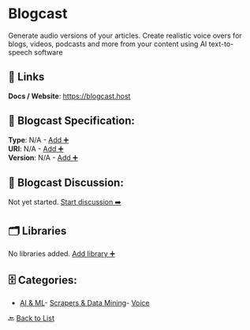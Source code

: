 # Blogcast

Generate audio versions of your articles. Create realistic voice overs for blogs, videos, podcasts and more from your content using AI text-to-speech software

##  🔗 Links
**Docs / Website**: https://blogcast.host

## 🧬 Blogcast Specification:
**Type**: N/A - [Add ➕](https://github.com/apis-list/apis-list/edit/main/apis.yaml#L2023)  
**URI**: N/A - [Add ➕](https://github.com/apis-list/apis-list/edit/main/apis.yaml#L2023)  
**Version**: N/A - [Add ➕](https://github.com/apis-list/apis-list/edit/main/apis.yaml#L2023)

## 💬 Blogcast Discussion:
Not yet started. [Start discussion ➡️](https://github.com/apis-list/apis-list/discussions/new)

## 🗂️ Libraries

No libraries added. [Add library ➕](https://github.com/apis-list/apis-list/edit/main/apis.yaml#L2023)    


## 🗄️ Categories:
- [AI & ML](https://github.com/apis-list/apis-list#ai--ml-)- [Scrapers & Data Mining](https://github.com/apis-list/apis-list#scrapers--data-mining-)- [Voice](https://github.com/apis-list/apis-list#voice-)

🔙  [Back to List](https://github.com/apis-list/apis-list)
